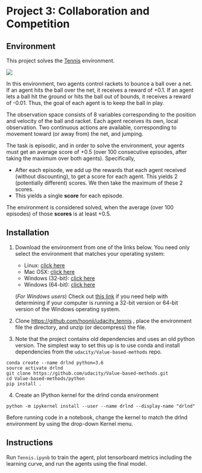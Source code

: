 [//]: # (Image References)

[image1]: https://user-images.githubusercontent.com/10624937/42135623-e770e354-7d12-11e8-998d-29fc74429ca2.gif "Trained Agent"


# Project 3: Collaboration and Competition

## Environment

This project solves the [Tennis](https://github.com/Unity-Technologies/ml-agents/blob/master/docs/Learning-Environment-Examples.md#tennis) environment.

![](480p-speedup.gif)

In this environment, two agents control rackets to bounce a ball over a net. If an agent hits the ball over the net, it receives a reward of +0.1.  If an agent lets a ball hit the ground or hits the ball out of bounds, it receives a reward of -0.01.  Thus, the goal of each agent is to keep the ball in play.

The observation space consists of 8 variables corresponding to the position and velocity of the ball and racket. Each agent receives its own, local observation.  Two continuous actions are available, corresponding to movement toward (or away from) the net, and jumping. 

The task is episodic, and in order to solve the environment, your agents must get an average score of +0.5 (over 100 consecutive episodes, after taking the maximum over both agents). Specifically,

- After each episode, we add up the rewards that each agent received (without discounting), to get a score for each agent. This yields 2 (potentially different) scores. We then take the maximum of these 2 scores.
- This yields a single **score** for each episode.

The environment is considered solved, when the average (over 100 episodes) of those **scores** is at least +0.5.

## Installation

1. Download the environment from one of the links below.  You need only select the environment that matches your operating system:
    - Linux: [click here](https://s3-us-west-1.amazonaws.com/udacity-drlnd/P3/Tennis/Tennis_Linux.zip)
    - Mac OSX: [click here](https://s3-us-west-1.amazonaws.com/udacity-drlnd/P3/Tennis/Tennis.app.zip)
    - Windows (32-bit): [click here](https://s3-us-west-1.amazonaws.com/udacity-drlnd/P3/Tennis/Tennis_Windows_x86.zip)
    - Windows (64-bit): [click here](https://s3-us-west-1.amazonaws.com/udacity-drlnd/P3/Tennis/Tennis_Windows_x86_64.zip)
    
    (_For Windows users_) Check out [this link](https://support.microsoft.com/en-us/help/827218/how-to-determine-whether-a-computer-is-running-a-32-bit-version-or-64) if you need help with determining if your computer is running a 32-bit version or 64-bit version of the Windows operating system.

2. Clone https://github.com/hoonji/udacity_tennis , place the environment file the directory, and unzip (or decompress) the file. 

3. Note that the project contains old dependencies and uses an old python version. The simplest way to set this up is to use conda and install dependencies from the `udacity/Value-based-methods` repo.

```
conda create --name drlnd python=3.6
source activate drlnd
git clone https://github.com/udacity/Value-based-methods.git
cd Value-based-methods/python
pip install .
```

4. Create an IPython kernel for the drlnd conda environment

`python -m ipykernel install --user --name drlnd --display-name "drlnd"`

Before running code in a notebook, change the kernel to match the drlnd environment by using the drop-down Kernel menu.

## Instructions

Run `Tennis.ipynb` to train the agent, plot tensorboard metrics including the learning curve, and run the agents using the final model.

